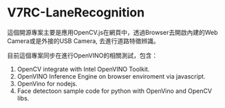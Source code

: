 # V7RC-LaneRecognition

這個開源專案主要是應用OpenCV.js在網頁中，透過Browser去開啟內建的Web Camera或是外接的USB Camera, 去進行道路特徵辨識。

目前這個專案同步在進行OpenVINO的相關測試，包含：

 1. OpenCV integrate with Intel OpenVINO Toolkit.
 2. OpenVINO Inference Engine on browser enviroment via javascript.
 3. OpenVino for nodejs.
 4. Face detectoon sample code for python with OpenVino and OpenCV libs.
